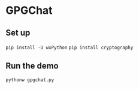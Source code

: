 # GPGChat

## Set up

`pip install -U wxPython`
`pip install cryptography`

## Run the demo

`pythonw gpgchat.py`